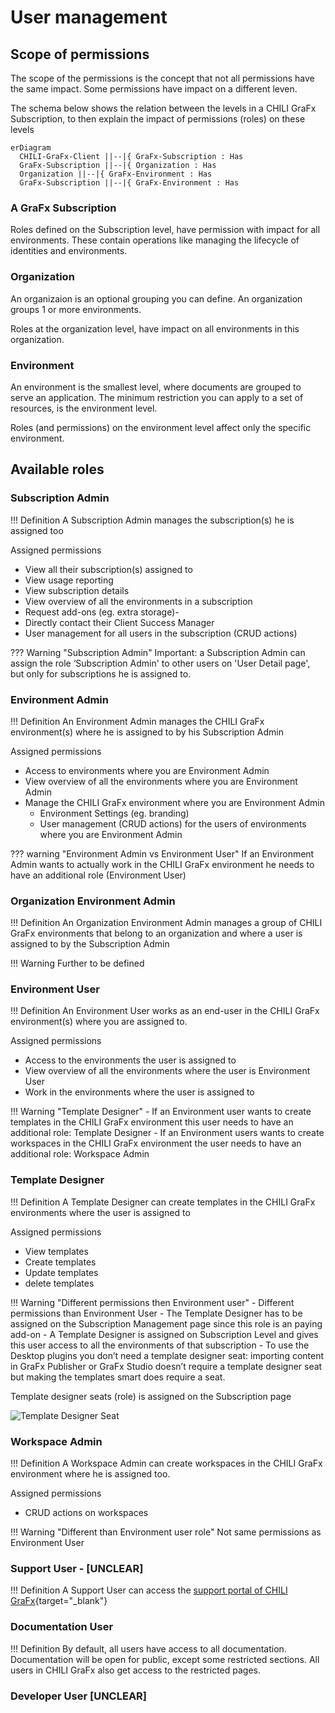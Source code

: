 # User management

## Scope of permissions

The scope of the permissions is the concept that not all permissions have the same impact. Some permissions have impact on a different leven.

The schema below shows the relation between the levels in a CHILI GraFx Subscription, to then explain the impact of permissions (roles) on these levels

``` mermaid
erDiagram
  CHILI-GraFx-Client ||--|{ GraFx-Subscription : Has
  GraFx-Subscription ||--|{ Organization : Has
  Organization ||--|{ GraFx-Environment : Has
  GraFx-Subscription ||--|{ GraFx-Environment : Has
```

### A GraFx Subscription

Roles defined on the Subscription level, have permission with impact for all environments.
These contain operations like managing the lifecycle of identities and environments.

### Organization

An organizaion is an optional grouping you can define. An organization groups 1 or more environments.

Roles at the organization level, have impact on all environments in this organization.

### Environment

An environment is the smallest level, where documents are grouped to serve an application. The minimum restriction you can apply to a set of resources, is the environment level.

Roles (and permissions) on the environment level affect only the specific environment.

## Available roles

### Subscription Admin

!!! Definition
	A Subscription Admin manages the subscription(s) he is assigned too
	
Assigned permissions

- View all their subscription(s) assigned to
- View usage reporting
- View subscription details
- View overview of all the environments in a subscription
- Request add-ons (eg. extra storage)-
- Directly contact their Client Success Manager
- User management for all users in the subscription (CRUD actions)

??? Warning "Subscription Admin"
	Important: a Subscription Admin can assign the role ‘Subscription Admin' to other users on 'User Detail page', but only for subscriptions he is assigned to.

### Environment Admin

!!! Definition
	An Environment Admin manages the CHILI GraFx environment(s) where he is assigned to by his Subscription Admin
	
Assigned permissions

- Access to environments where you are Environment Admin
- View overview of all the environments where you are Environment Admin
- Manage the CHILI GraFx environment where you are Environment Admin
	- Environment Settings (eg. branding)
	- User management (CRUD actions) for the users of environments where you are Environment Admin
	
??? warning "Environment Admin vs Environment User"
	If an Environment Admin wants to actually work in the CHILI GraFx environment he needs to have an additional role (Environment User)

### Organization Environment Admin

!!! Definition
	An Organization Environment Admin manages a group of CHILI GraFx environments that belong to an organization and where a user is assigned to by the Subscription Admin

!!! Warning
	Further to be defined

### Environment User

!!! Definition
	An Environment User works as an end-user in the CHILI GraFx environment(s) where you are assigned to.

Assigned permissions

- Access to the environments the user is assigned to
- View overview of all the environments where the user is Environment User
- Work in the environments where the user is assigned to

!!! Warning "Template Designer"
	- If an Environment user wants to create templates in the CHILI GraFx environment this user needs to have an additional role: Template Designer
	- If an Environment users wants to create workspaces in the CHILI GraFx environment the user needs to have an additional role: Workspace Admin

### Template Designer

!!! Definition
	A Template Designer can create templates in the CHILI GraFx environments where the user is assigned to
	
Assigned permissions

- View templates
- Create templates
- Update templates
- delete templates

!!! Warning "Different permissions then Environment user"
	- Different permissions than Environment User 
	- The Template Designer has to be assigned on the Subscription Management page since this role is an paying add-on
	- A Template Designer is assigned on Subscription Level and gives this user access to all the environments of that subscription
	- To use the Desktop plugins you don’t need a template designer seat: importing content in GraFx Publisher or GraFx Studio doesn’t require a template designer seat but making the templates smart does require a seat.
	
Template designer seats (role) is assigned on the Subscription page

![Template Designer Seat](https://chilipublishdocs.imgix.net/CHILI_GraFx/user_assigned_seats.png?w=800&q=80)

### Workspace Admin

!!! Definition
	A Workspace Admin can create workspaces in the CHILI GraFx environment where he is assigned too.

Assigned permissions

- CRUD actions on workspaces

!!! Warning "Different than Environment user role"
	Not same permissions as Environment User 


### Support User - [UNCLEAR]

!!! Definition
	A Support User can access the [support portal of CHILI GraFx](http://mysupport.chili-publish.com){target="_blank"}

### Documentation User

!!! Definition
	By default, all users have access to all documentation.
	Documentation will be open for public, except some restricted sections. All users in CHILI GraFx also get access to the restricted pages.

### Developer User [UNCLEAR]